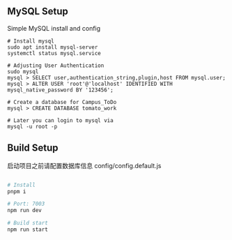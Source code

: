 
## MySQL Setup
Simple MySQL install and config

```
# Install mysql
sudo apt install mysql-server
systemctl status mysql.service

# Adjusting User Authentication 
sudo mysql
mysql > SELECT user,authentication_string,plugin,host FROM mysql.user;
mysql > ALTER USER 'root'@'localhost' IDENTIFIED WITH mysql_native_password BY '123456';

# Create a database for Campus_ToDo
mysql > CREATE DATABASE tomato_work

# Later you can login to mysql via
mysql -u root -p
```

## Build Setup
启动项目之前请配置数据库信息  config/config.default.js

``` bash

# Install
pnpm i

# Port: 7003
npm run dev

# Build start
npm run start
```
